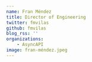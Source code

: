 ```yaml
---
name: Fran Méndez
title: Director of Engineering
twitter: fmvilas
github: fmvilas
blog_rss: ''
organizations:
    - AsyncAPI
image: fran-méndez.jpeg
---
```

